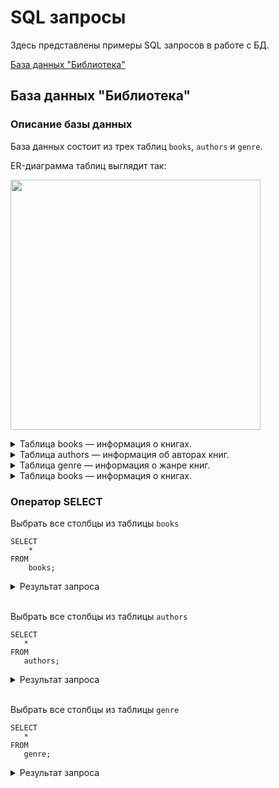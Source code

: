# SQL запросы

Здесь представлены примеры SQL запросов в работе с БД.

[База данных "Библиотека"](#library)

## База данных "Библиотека" <a name="library"></a>

### Описание базы данных

База данных состоит из трех таблиц ```books```, ```authors``` и ```genre```.

ER-диаграмма таблиц выглядит так:

<p align="left">
  <img width="400" src="https://github.com/heorhii-ap/SQL/assets/143074323/5bff18cf-143e-489d-863e-c4b63bf97eeb">
</p>

<details>
<summary>Таблица books — информация о книгах.</summary><br> 

Поля:

* ```id``` - поле с уникальным идентификатором. Тип данных: ```integer```. Первичный ключ.

* ```title``` - название книги. Тип данных: ```varchar```.
* ```genre``` - жанр книги.  Тип данных: ```integer```. Внешний ключ.
* ```author_id``` - автор книги. Тип данных: ```integer```. Внешний ключ.
* ```date_pub``` - дата публикации. Тип данных: ```timestamp```.
* ```page``` - количество страниц. Тип данных: ```integer```.
* ```price``` - цена книги. Тип данных: ```integer```.
* ```rating``` - рейтинг книги. Тип данных: ```float```.

</details>

<details>
<summary>Таблица authors — информация об авторах книг.</summary><br> 

Поля:

* ```id``` - поле с уникальным идентификатором. Тип данных: ```integer```. Первичный ключ.
* ```first_name``` - имя автора. Тип данных: ```varchar```.
* ```last_name``` - фамилия автора. Тип данных: ```varchar```.

</details>

<details>
<summary>Таблица genre — информация о жанре книг.</summary><br> 

Поля:

* ```id``` - поле с уникальным идентификатором. Тип данных: ```integer```. Первичный ключ.
* ```name``` - название жанра. Тип данных: ```varchar```.

</details>

<details>
<summary>Таблица books — информация о книгах.</summary><br> 

</details>

### Оператор SELECT

Выбрать все столбцы из таблицы ```books```
```
SELECT 
    * 
FROM 
    books;
```

<details><summary>Результат запроса</summary><br> 

</details><br>

 Выбрать все столбцы из таблицы ```authors```
 ```
SELECT 
    * 
FROM 
    authors;
```

<details><summary>Результат запроса</summary><br>  

</details><br>

 Выбрать все столбцы из таблицы ```genre```
 ```
SELECT 
    * 
FROM 
    genre;
```

<details><summary>Результат запроса</summary><br> 

</details><br>
